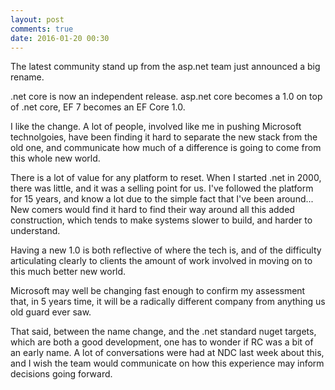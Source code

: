 ```yaml
---
layout: post
comments: true
date: 2016-01-20 00:30
---
```

The latest community stand up from the asp.net team just announced a big rename.

.net core is now an independent release. asp.net core becomes a 1.0 on top of .net core, EF 7 becomes an EF Core 1.0.

I like the change. A lot of people, involved like me in pushing Microsoft technolgoies, have been finding it hard to separate the new stack from the old one, and communicate how much of a difference is going to come from this whole new world.

There is a lot of value for any platform to reset. When I started .net in 2000, there was little, and it was a selling point for us. I've followed the platform for 15 years, and know a lot due to the simple fact that I've been around... New comers would find it hard to find their way around all this added construction, which tends to make systems slower to build, and harder to understand.

Having a new 1.0 is both reflective of where the tech is, and of the difficulty articulating clearly to clients the amount of work involved in moving on to this much better new world.

Microsoft may well be changing fast enough to confirm my assessment that, in 5 years time, it will be a radically different company from anything us old guard ever saw.

That said, between the name change, and the .net standard nuget targets, which are both a good development, one has to wonder if RC was a bit of an early name. A lot of conversations were had at NDC last week about this, and I wish the team would communicate on how this experience may inform decisions going forward.
